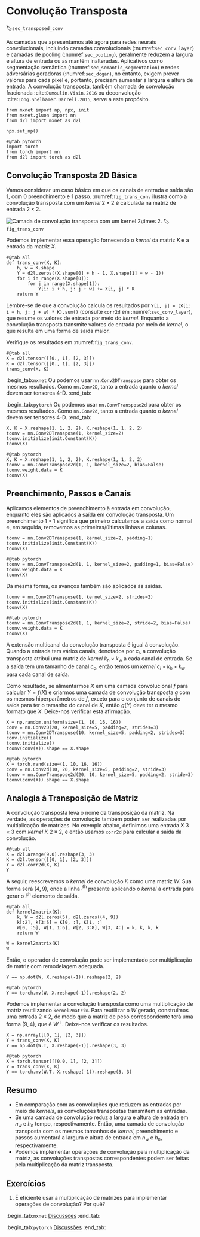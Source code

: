 # Convolução Transposta
:label:`sec_transposed_conv`

As camadas que apresentamos até agora para redes neurais convolucionais, incluindo camadas convolucionais (:numref:`sec_conv_layer`) e camadas de pooling (:numref:`sec_pooling`), geralmente reduzem a largura e altura de entrada ou as mantêm inalteradas. Aplicativos como segmentação semântica (:numref:`sec_semantic_segmentation`) e redes adversárias geradoras (:numref:`sec_dcgan`), no entanto, exigem prever valores para cada pixel e, portanto, precisam aumentar a largura e altura de entrada. A convolução transposta, também chamada de convolução fracionada :cite:`Dumoulin.Visin.2016` ou deconvolução :cite:`Long.Shelhamer.Darrell.2015`, serve a este propósito.

```{.python .input}
from mxnet import np, npx, init
from mxnet.gluon import nn
from d2l import mxnet as d2l

npx.set_np()
```

```{.python .input}
#@tab pytorch
import torch
from torch import nn
from d2l import torch as d2l
```

## Convolução Transposta 2D Básica

Vamos considerar um caso básico em que os canais de entrada e saída são 1, com 0 preenchimento e 1 passo. :numref:`fig_trans_conv` ilustra como a convolução transposta com um *kernel* $2\times 2$ é calculada na matriz de entrada $2\times 2$.

![Camada de convolução transposta com um *kernel* $2\times 2$.](../img/trans-conv.svg)
:label:`fig_trans_conv`

Podemos implementar essa operação fornecendo o *kernel* da matriz $K$ e a entrada da matriz $X$.

```{.python .input}
#@tab all
def trans_conv(X, K):
    h, w = K.shape
    Y = d2l.zeros((X.shape[0] + h - 1, X.shape[1] + w - 1))
    for i in range(X.shape[0]):
        for j in range(X.shape[1]):
            Y[i: i + h, j: j + w] += X[i, j] * K
    return Y
```


Lembre-se de que a convolução calcula os resultados por `Y[i, j] = (X[i: i + h, j: j + w] * K).sum()` (consulte `corr2d` em :numref:`sec_conv_layer`), que resume os valores de entrada por meio do *kernel*. Enquanto a convolução transposta transmite valores de entrada por meio do *kernel*, o que resulta em uma forma de saída maior.

Verifique os resultados em :numref:`fig_trans_conv`.

```{.python .input}
#@tab all
X = d2l.tensor([[0., 1], [2, 3]])
K = d2l.tensor([[0., 1], [2, 3]])
trans_conv(X, K)
```

:begin_tab:`mxnet`
Ou podemos usar `nn.Conv2DTranspose` para obter os mesmos resultados. Como `nn.Conv2D`, tanto a entrada quanto o *kernel* devem ser tensores 4-D.
:end_tab:

:begin_tab:`pytorch`
Ou podemos usar `nn.ConvTranspose2d` para obter os mesmos resultados. Como `nn.Conv2d`, tanto a entrada quanto o *kernel* devem ser tensores 4-D.
:end_tab:

```{.python .input}
X, K = X.reshape(1, 1, 2, 2), K.reshape(1, 1, 2, 2)
tconv = nn.Conv2DTranspose(1, kernel_size=2)
tconv.initialize(init.Constant(K))
tconv(X)
```

```{.python .input}
#@tab pytorch
X, K = X.reshape(1, 1, 2, 2), K.reshape(1, 1, 2, 2)
tconv = nn.ConvTranspose2d(1, 1, kernel_size=2, bias=False)
tconv.weight.data = K
tconv(X)
```

## Preenchimento, Passos e Canais

Aplicamos elementos de preenchimento à entrada em convolução, enquanto eles são aplicados à saída em convolução transposta. Um preenchimento $1\times 1$ significa que primeiro calculamos a saída como normal e, em seguida, removemos as primeiras/últimas linhas e colunas.

```{.python .input}
tconv = nn.Conv2DTranspose(1, kernel_size=2, padding=1)
tconv.initialize(init.Constant(K))
tconv(X)
```

```{.python .input}
#@tab pytorch
tconv = nn.ConvTranspose2d(1, 1, kernel_size=2, padding=1, bias=False)
tconv.weight.data = K
tconv(X)
```

Da mesma forma, os avanços também são aplicados às saídas.

```{.python .input}
tconv = nn.Conv2DTranspose(1, kernel_size=2, strides=2)
tconv.initialize(init.Constant(K))
tconv(X)
```

```{.python .input}
#@tab pytorch
tconv = nn.ConvTranspose2d(1, 1, kernel_size=2, stride=2, bias=False)
tconv.weight.data = K
tconv(X)
```


A extensão multicanal da convolução transposta é igual à convolução. Quando a entrada tem vários canais, denotados por $c_i$, a convolução transposta atribui uma matriz de *kernel* $k_h\times k_w$ a cada canal de entrada. Se a saída tem um tamanho de canal $c_o$, então temos um *kernel* $c_i\times k_h\times k_w$ para cada canal de saída.


Como resultado, se alimentarmos $X$ em uma camada convolucional $f$ para calcular $Y=f(X)$ e criarmos uma camada de convolução transposta $g$ com os mesmos hiperparâmetros de $f$, exceto para o conjunto de canais de saída para ter o tamanho do canal de $X$, então $g(Y)$ deve ter o mesmo formato que $X$. Deixe-nos verificar esta afirmação.

```{.python .input}
X = np.random.uniform(size=(1, 10, 16, 16))
conv = nn.Conv2D(20, kernel_size=5, padding=2, strides=3)
tconv = nn.Conv2DTranspose(10, kernel_size=5, padding=2, strides=3)
conv.initialize()
tconv.initialize()
tconv(conv(X)).shape == X.shape
```

```{.python .input}
#@tab pytorch
X = torch.rand(size=(1, 10, 16, 16))
conv = nn.Conv2d(10, 20, kernel_size=5, padding=2, stride=3)
tconv = nn.ConvTranspose2d(20, 10, kernel_size=5, padding=2, stride=3)
tconv(conv(X)).shape == X.shape
```

## Analogia à Transposição de Matriz

A convolução transposta leva o nome da transposição da matriz. Na verdade, as operações de convolução também podem ser realizadas por multiplicação de matrizes. No exemplo abaixo, definimos uma entrada $X$ $3\times 3$ com *kernel* $K$ $2\times 2$, e então usamos `corr2d` para calcular a saída da convolução.

```{.python .input}
#@tab all
X = d2l.arange(9.0).reshape(3, 3)
K = d2l.tensor([[0, 1], [2, 3]])
Y = d2l.corr2d(X, K)
Y
```

A seguir, reescrevemos o *kernel* de convolução $K$ como uma matriz $W$. Sua forma será $(4, 9)$, onde a linha $i^\mathrm{th}$ presente aplicando o *kernel* à entrada para gerar o $i^\mathrm{th}$ elemento de saída.

```{.python .input}
#@tab all
def kernel2matrix(K):
    k, W = d2l.zeros(5), d2l.zeros((4, 9))
    k[:2], k[3:5] = K[0, :], K[1, :]
    W[0, :5], W[1, 1:6], W[2, 3:8], W[3, 4:] = k, k, k, k
    return W

W = kernel2matrix(K)
W
```

Então, o operador de convolução pode ser implementado por multiplicação de matriz com remodelagem adequada.

```{.python .input}
Y == np.dot(W, X.reshape(-1)).reshape(2, 2)
```

```{.python .input}
#@tab pytorch
Y == torch.mv(W, X.reshape(-1)).reshape(2, 2)
```

Podemos implementar a convolução transposta como uma multiplicação de matriz reutilizando `kernel2matrix`. Para reutilizar o $W$ gerado, construímos uma entrada $2\times 2$, de modo que a matriz de peso correspondente terá uma forma $(9, 4)$, que é $W^\top$. Deixe-nos verificar os resultados.

```{.python .input}
X = np.array([[0, 1], [2, 3]])
Y = trans_conv(X, K)
Y == np.dot(W.T, X.reshape(-1)).reshape(3, 3)
```

```{.python .input}
#@tab pytorch
X = torch.tensor([[0.0, 1], [2, 3]])
Y = trans_conv(X, K)
Y == torch.mv(W.T, X.reshape(-1)).reshape(3, 3)
```

## Resumo

* Em comparação com as convoluções que reduzem as entradas por meio de *kernels*, as convoluções transpostas transmitem as entradas.
* Se uma camada de convolução reduz a largura e altura de entrada em $n_w$ e $h_h$ tempo, respectivamente. Então, uma camada de convolução transposta com os mesmos tamanhos de *kernel*, preenchimento e passos aumentará a largura e altura de entrada em $n_w$ e $h_h$, respectivamente.
* Podemos implementar operações de convolução pela multiplicação da matriz, as convoluções transpostas correspondentes podem ser feitas pela multiplicação da matriz transposta.

## Exercícios

1. É eficiente usar a multiplicação de matrizes para implementar operações de convolução? Por quê?

:begin_tab:`mxnet`
[Discussões](https://discuss.d2l.ai/t/376)
:end_tab:

:begin_tab:`pytorch`
[Discussões](https://discuss.d2l.ai/t/1450)
:end_tab:
<!--stackedit_data:
eyJoaXN0b3J5IjpbLTExNTE1Njg5MDEsLTE0MzgzMjU5MzUsMT
U0MjgyNDE5Ml19
-->